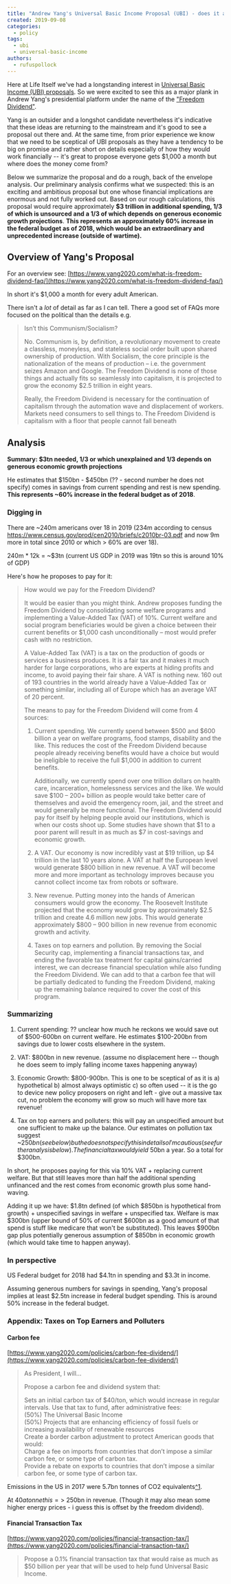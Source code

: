 ```yaml
---
title: "Andrew Yang's Universal Basic Income Proposal (UBI) - does it add up?"
created: 2019-09-08
categories: 
  - policy
tags: 
  - ubi
  - universal-basic-income
authors: 
  - rufuspollock
---
```


Here at Life Itself we've had a longstanding interest in [Universal Basic Income (UBI) proposals](/institute/universal-basic-income/). So we were excited to see this as a major plank in Andrew Yang's presidential platform under the name of the ["Freedom Dividend"](https://www.yang2020.com/what-is-freedom-dividend-faq/).

Yang is an outsider and a longshot candidate nevertheless it's indicative that these ideas are returning to the mainstream and it's good to see a proposal out there and. At the same time, from prior experience we know that we need to be sceptical of UBI proposals as they have a tendency to be big on promise and rather short on details especially of how they would work financially -- it's great to propose everyone gets $1,000 a month but where does the money come from?

Below we summarize the proposal and do a rough, back of the envelope analysis. Our preliminary analysis confirms what we suspected: this is an exciting and ambitious proposal but one whose financial implications are enormous and not fully worked out. Based on our rough calculations, this proposal would require approximately **$3 trillion in additional spending, 1/3 of which is unsourced and a 1/3 of which depends on generous economic growth projections**. **This represents an approximately 60% increase in the federal budget as of 2018, which would be an extraordinary and unprecedented increase (outside of wartime).**

## Overview of Yang's Proposal

For an overview see: [https://www.yang2020.com/what-is-freedom-dividend-faq/](https://www.yang2020.com/what-is-freedom-dividend-faq/)

In short it's $1,000 a month for every adult American.

There isn't a _lot_ of detail as far as I can tell. There a good set of FAQs more focused on the political than the details e.g.

> Isn’t this Communism/Socialism?
> 
> No. Communism is, by definition, a revolutionary movement to create a classless, moneyless, and stateless social order built upon shared ownership of production. With Socialism, the core principle is the nationalization of the means of production – i.e. the government seizes Amazon and Google. The Freedom Dividend is none of those things and actually fits so seamlessly into capitalism, it is projected to grow the economy $2.5 trillion in eight years.
> 
> Really, the Freedom Dividend is necessary for the continuation of capitalism through the automation wave and displacement of workers. Markets need consumers to sell things to. The Freedom Dividend is capitalism with a floor that people cannot fall beneath

## Analysis

**Summary: $3tn needed, 1/3 or which unexplained and 1/3 depends on generous economic growth projections**

He estimates that $150bn - $450bn (?? - second number he does not specify) comes in savings from current spending and rest is new spending. **This represents ~60% increase in the federal budget as of 2018**.

### Digging in

There are ~240m americans over 18 in 2019 (234m according to census https://www.census.gov/prod/cen2010/briefs/c2010br-03.pdf and now 9m more in total since 2010 or which > 60% are over 18).

240m \* 12k = ~$3tn (current US GDP in 2019 was 19tn so this is around 10% of GDP)

Here's how he proposes to pay for it:

> How would we pay for the Freedom Dividend?
> 
> It would be easier than you might think. Andrew proposes funding the Freedom Dividend by consolidating some welfare programs and implementing a Value-Added Tax (VAT) of 10%. Current welfare and social program beneficiaries would be given a choice between their current benefits or $1,000 cash unconditionally – most would prefer cash with no restriction.
> 
> A Value-Added Tax (VAT) is a tax on the production of goods or services a business produces. It is a fair tax and it makes it much harder for large corporations, who are experts at hiding profits and income, to avoid paying their fair share. A VAT is nothing new. 160 out of 193 countries in the world already have a Value-Added Tax or something similar, including all of Europe which has an average VAT of 20 percent.
> 
> The means to pay for the Freedom Dividend will come from 4 sources:
> 
> 1. Current spending. We currently spend between $500 and $600 billion a year on welfare programs, food stamps, disability and the like. This reduces the cost of the Freedom Dividend because people already receiving benefits would have a choice but would be ineligible to receive the full $1,000 in addition to current benefits.
>     
>     Additionally, we currently spend over one trillion dollars on health care, incarceration, homelessness services and the like. We would save $100 – 200+ billion as people would take better care of themselves and avoid the emergency room, jail, and the street and would generally be more functional. The Freedom Dividend would pay for itself by helping people avoid our institutions, which is when our costs shoot up. Some studies have shown that $1 to a poor parent will result in as much as $7 in cost-savings and economic growth.
>     
> 2. A VAT. Our economy is now incredibly vast at $19 trillion, up $4 trillion in the last 10 years alone. A VAT at half the European level would generate $800 billion in new revenue. A VAT will become more and more important as technology improves because you cannot collect income tax from robots or software.
>     
> 3. New revenue. Putting money into the hands of American consumers would grow the economy. The Roosevelt Institute projected that the economy would grow by approximately $2.5 trillion and create 4.6 million new jobs. This would generate approximately $800 – 900 billion in new revenue from economic growth and activity.
>     
> 4. Taxes on top earners and pollution. By removing the Social Security cap, implementing a financial transactions tax, and ending the favorable tax treatment for capital gains/carried interest, we can decrease financial speculation while also funding the Freedom Dividend. We can add to that a carbon fee that will be partially dedicated to funding the Freedom Dividend, making up the remaining balance required to cover the cost of this program.
>     

### Summarizing

1. Current spending: ?? unclear how much he reckons we would save out of $500-600bn on current welfare. He estimates $100-200bn from savings due to lower costs elsewhere in the system.
    
2. VAT: $800bn in new revenue. (assume no displacement here -- though he does seem to imply falling income taxes happening anyway)
    
3. Economic Growth: $800-900bn. This is one to be sceptical of as it is a) hypothetical b) almost always optimistic c) so often used -- it is the go to device new policy proposers on right and left - give out a massive tax cut, no problem the economy will grow so much will have more tax revenue!
    
4. Tax on top earners and polluters: this will pay an unspecified amount but one sufficient to make up the balance. Our estimates on pollution tax suggest ~$250bn (see below) but he does not specify this in detail so I'm cautious (see further analysis below). The financial tax would yield ~$50bn a year. So a total for $300bn.
    

In short, he proposes paying for this via 10% VAT + replacing current welfare. But that still leaves more than half the additional spending unfinanced and the rest comes from economic growth plus some hand-waving.

Adding it up we have: $1.8tn defined (of which $850bn is hypothetical from growth) + unspecified savings in welfare + unspecified tax. Welfare is max $300bn (upper bound of 50% of current $600bn as a good amount of that spend is stuff like medicare that won't be substituted). This leaves $900bn gap plus potentially generous assumption of $850bn in economic growth (which would take time to happen anyway).

### In perspective

US Federal budget for 2018 had $4.1tn in spending and $3.3t in income.

Assuming generous numbers for savings in spending, Yang's proposal implies at least $2.5tn increase in federal budget spending. This is around 50% increase in the federal budget.

### Appendix: Taxes on Top Earners and Polluters

#### Carbon fee

[https://www.yang2020.com/policies/carbon-fee-dividend/](https://www.yang2020.com/policies/carbon-fee-dividend/)

> As President, I will…
> 
> Propose a carbon fee and dividend system that:
> 
> Sets an initial carbon tax of $40/ton, which would increase in regular intervals. Use that tax to fund, after administrative fees:  
> (50%) The Universal Basic Income  
> (50%) Projects that are enhancing efficiency of fossil fuels or increasing availability of renewable resources  
> Create a border carbon adjustment to protect American goods that would:  
> Charge a fee on imports from countries that don’t impose a similar carbon fee, or some type of carbon tax.  
> Provide a rebate on exports to countries that don’t impose a similar carbon fee, or some type of carbon tax.

Emissions in the US in 2017 were 5.7bn tonnes of CO2 equivalents[^1](https://www.epa.gov/ghgemissions/inventory-us-greenhouse-gas-emissions-and-sinks).

At $40 a tonne this => ~$250bn in revenue. (Though it may also mean some higher energy prices - i guess this is offset by the freedom dividend).

#### Financial Transaction Tax

[https://www.yang2020.com/policies/financial-transaction-tax/](https://www.yang2020.com/policies/financial-transaction-tax/)

> Propose a 0.1% financial transaction tax that would raise as much as $50 billion per year that will be used to help fund Universal Basic Income.
